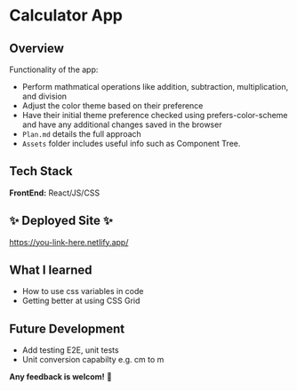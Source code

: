# Calculator App

## Overview

Functionality of the app:

- Perform mathmatical operations like addition, subtraction, multiplication, and division
- Adjust the color theme based on their preference
- Have their initial theme preference checked using prefers-color-scheme and have any additional changes saved in the browser
- `Plan.md` details the full approach
- `Assets` folder includes useful info such as Component Tree.

## Tech Stack

**FrontEnd:** React/JS/CSS

## ✨ Deployed Site ✨

https://you-link-here.netlify.app/


## What I learned

- How to use css variables in code
- Getting better at using CSS Grid


## Future Development

- Add testing E2E, unit tests
- Unit conversion capabilty e.g. cm to m


**Any feedback is welcom!** 🚀
